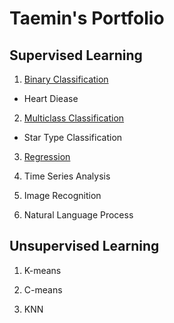 # Taemin's Portfolio


## Supervised Learning

1. [Binary Classification](https://github.com/TaeminDA/Binary_Classification)
- Heart Diease

2. [Multiclass Classification](https://github.com/TaeminDA/Multiclass_Classification)
- Star Type Classification

3. [Regression](https://github.com/TaeminDA/Regression)

4. Time Series Analysis

5. Image Recognition

6. Natural Language Process


## Unsupervised Learning

1. K-means

2. C-means

3. KNN


